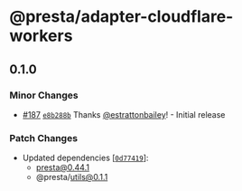 # @presta/adapter-cloudflare-workers

## 0.1.0

### Minor Changes

- [#187](https://github.com/sure-thing/presta/pull/187) [`e8b288b`](https://github.com/sure-thing/presta/commit/e8b288b21879712f50e0cbe180e733e8231b6aed) Thanks [@estrattonbailey](https://github.com/estrattonbailey)! - Initial release

### Patch Changes

- Updated dependencies [[`0d77419`](https://github.com/sure-thing/presta/commit/0d77419e97d2a69f302321939d526a899f32f179)]:
  - presta@0.44.1
  - @presta/utils@0.1.1
